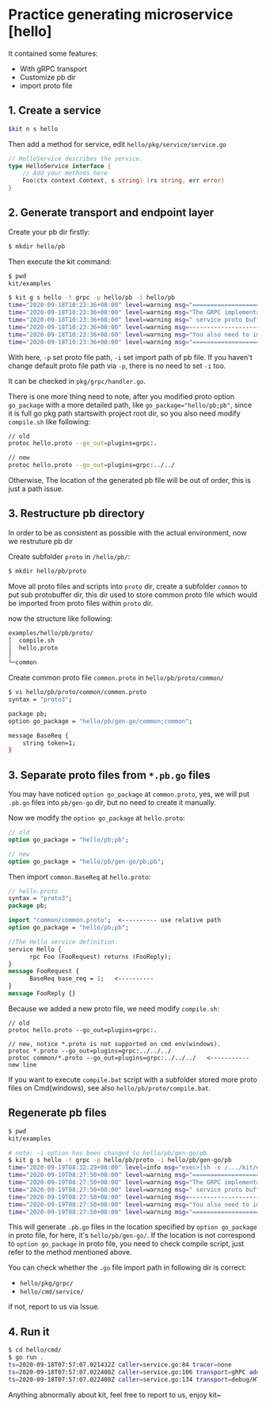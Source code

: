 # Practice generating microservice [hello]

It contained some features:

- With gRPC transport
- Customize pb dir
- import proto file

## 1. Create a service
```bash
$kit n s hello
```

Then add a method for service, edit `hello/pkg/service/service.go`
```go
// HelloService describes the service.
type HelloService interface {
	// Add your methods here
	Foo(ctx context.Context, s string) (rs string, err error)
}
```

## 2. Generate transport and endpoint layer

Create your pb dir firstly:
```bash
$ mkdir hello/pb
```

Then execute the kit command:
```bash
$ pwd
kit/examples

$ kit g s hello -t grpc -p hello/pb -i hello/pb
time="2020-09-18T10:23:36+08:00" level=warning msg="==============================================================="
time="2020-09-18T10:23:36+08:00" level=warning msg="The GRPC implementation is not finished you need to update your"
time="2020-09-18T10:23:36+08:00" level=warning msg=" service proto buffer and run the compile script."
time="2020-09-18T10:23:36+08:00" level=warning msg=---------------------------------------------------------------
time="2020-09-18T10:23:36+08:00" level=warning msg="You also need to implement the Encoders and Decoders!"
time="2020-09-18T10:23:36+08:00" level=warning msg="==============================================================="
```

With here, `-p` set proto file path, `-i` set import path of pb file.
If you haven't change default proto file path via `-p`, there is no need to set `-i` too.

It can be checked in `pkg/grpc/handler.go`.


There is one more thing need to note, after you modified proto option `go_package` with a more detailed path, 
like `go_package="hello/pb;pb"`, since it is full go pkg path startswith project root dir, 
so you also need modify `compile.sh` like following:

```bash
// old
protoc hello.proto --go_out=plugins=grpc:.

// new
protoc hello.proto --go_out=plugins=grpc:../../
```

Otherwise, The location of the generated pb file will be out of order, this is just a path issue.

## 3. Restructure pb directory
In order to be as consistent as possible with the actual environment, now we restruture pb dir

Create subfolder `proto` in `/hello/pb/`:
```bash
$ mkdir hello/pb/proto 
```
Move all proto files and scripts into `proto` dir, create a subfolder `common` to put sub protobuffer dir,
this dir used to store common proto file which would be imported from proto files within `proto` dir.
 
now the structure like following:
```bash
examples/hello/pb/proto/
│  compile.sh
│  hello.proto
│
└─common
```
Create common proto file `common.proto` in `hello/pb/proto/common/`
```bash
$ vi hello/pb/proto/common/common.proto
syntax = "proto3";

package pb;
option go_package = "hello/pb/gen-go/common;common";

message BaseReq {
	string token=1;
}
```

## 3. Separate proto files from `*.pb.go` files

You may have noticed `option go_package` at `common.proto`, yes, we will put `.pb.go` files into 
`pb/gen-go` dir, but no need to create it manually.

Now we modify the `option go_package` at `hello.proto`:
```proto
// old
option go_package = "hello/pb;pb";

// new
option go_package = "hello/pb/gen-go/pb;pb";
``` 


Then import `common.BaseReq` at `hello.proto`:
```protobuf
// hello.proto
syntax = "proto3";
package pb;

import "common/common.proto";  <---------- use relative path
option go_package = "hello/pb;pb";

//The Hello service definition.
service Hello {
	  rpc Foo (FooRequest) returns (FooReply);
}
message FooRequest {
	  BaseReq base_req = 1;   <----------
}
message FooReply {}
```

Because we added a new proto file, we need modify `compile.sh`:
```bashtext
// old
protoc hello.proto --go_out=plugins=grpc:.

// new, notice *.proto is not supported on cmd env(windows).
protoc *.proto --go_out=plugins=grpc:../../../
protoc common/*.proto --go_out=plugins=grpc:../../../   <----------- new line
```

If you want to execute `compile.bat` script with a subfolder stored more proto
files on Cmd(windows), see also `hello/pb/proto/compile.bat`.

## Regenerate pb files
```bash
$ pwd
kit/examples

# note: -i option has been changed to hello/pb/gen-go/pb
$ kit g s hello -t grpc -p hello/pb/proto -i hello/pb/gen-go/pb
time="2020-09-19T08:32:29+08:00" level=info msg="exec>[sh -c /.../kit/examples/hello/pb/proto/compile.sh]"
time="2020-09-19T08:27:50+08:00" level=warning msg="==============================================================="
time="2020-09-19T08:27:50+08:00" level=warning msg="The GRPC implementation is not finished you need to update your"
time="2020-09-19T08:27:50+08:00" level=warning msg=" service proto buffer and run the compile script."
time="2020-09-19T08:27:50+08:00" level=warning msg=---------------------------------------------------------------
time="2020-09-19T08:27:50+08:00" level=warning msg="You also need to implement the Encoders and Decoders!"
time="2020-09-19T08:27:50+08:00" level=warning msg="==============================================================="
```

This will generate `.pb.go` files in the location specified by `option go_package` in proto file,
for here, it's `hello/pb/gen-go/`. If the location is not correspond to `option go_package` in proto file,
you need to check compile script, just refer to the method mentioned above. 
 
You can check whether the `.go` file import path in following dir is correct:
- `hello/pkg/grpc/`
- `hello/cmd/service/`

if not, report to us via Issue.

## 4. Run it
```bash
$ cd hello/cmd/
$ go run .
ts=2020-09-18T07:57:07.021432Z caller=service.go:84 tracer=none
ts=2020-09-18T07:57:07.022408Z caller=service.go:106 transport=gRPC addr=:8082
ts=2020-09-18T07:57:07.022408Z caller=service.go:134 transport=debug/HTTP addr=:8080
```

Anything abnormally about kit, feel free to report to us, enjoy kit~